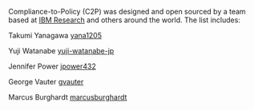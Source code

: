 Compliance-to-Policy (C2P) was designed and open sourced by a team based at [IBM Research](https://www.research.ibm.com/) and others around the world.  The list includes:

Takumi Yanagawa [yana1205](https://github.com/yana1205)

Yuji Watanabe [yuji-watanabe-jp](https://github.com/yuji-watanabe-jp)

Jennifer Power [jpower432](https://github.com/jpower432)

George Vauter [gvauter](https://github.com/gvauter)

Marcus Burghardt [marcusburghardt](https://github.com/marcusburghardt)
